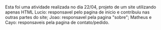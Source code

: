 Esta foi uma atividade realizada no dia 22/04, projeto de um site utilizando apenas HTML
 Lucio: responsavel pelo pagina de inicio e contribuiu nas outras partes do site;
 Joao: responsavel pela pagina "sobre";
 Matheus e Cayo: responsaveis pela pagina de contato/pedido.
